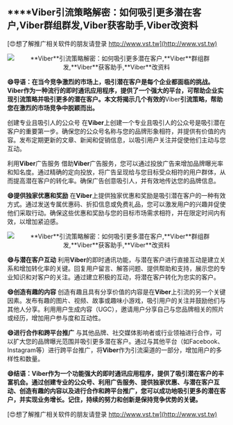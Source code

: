 ## ****Viber**引流策略解密：如何吸引更多潜在客户,**Viber**群组群发,**Viber**获客助手,**Viber**改资料**

[😍想了解推广相关软件的朋友请登录 http://www.vst.tw](http://www.vst.tw)

 <center><img src="https://vst.tw/MP4/tuiguang/png/2.png" alt="**Viber**引流策略解密：如何吸引更多潜在客户,**Viber**群组群发,**Viber**获客助手,**Viber**改资料"></center>

**😄导语：在当今竞争激烈的市场上，吸引潜在客户是每个企业都面临的挑战。**Viber**作为一种流行的即时通讯应用程序，提供了一个强大的平台，可帮助企业实现引流策略并吸引更多的潜在客户。本文将揭示几个有效的**Viber**引流策略，帮助您在激烈的市场竞争中脱颖而出。**

创建专业且吸引人的公众号
在**Viber**上创建一个专业且吸引人的公众号是吸引潜在客户的重要第一步。确保您的公众号名称与您的品牌形象相符，并提供有价值的内容。发布定期更新的文章、新闻和促销信息，以吸引用户关注并促使他们主动与您互动。

利用**Viber**广告服务
借助**Viber**广告服务，您可以通过投放广告来增加品牌曝光率和知名度。通过精确的定向投放，将广告呈现给与您目标受众相符的用户群体，从而提高潜在客户的转化率。确保广告创意吸引人，并有效地传达您的品牌信息。

**😄提供独家优惠和奖励**
在**Viber**上提供独家优惠和奖励是吸引潜在客户的一种有效方式。通过发送专属优惠码、折扣信息或免费礼品，您可以激发用户的兴趣并促使他们采取行动。确保这些优惠和奖励与您的目标市场需求相符，并在限定时间内有效，以增加紧迫感。

 <center><img src="https://vst.tw/MP4/tuiguang/png/0.png" alt="**Viber**引流策略解密：如何吸引更多潜在客户,**Viber**群组群发,**Viber**获客助手,**Viber**改资料"></center>

**😄与潜在客户互动**
利用**Viber**的即时通讯功能，与潜在客户进行直接互动是建立关系和增加转化率的关键。回复用户留言、解答问题、提供帮助和支持，展示您的专业知识和对客户的关注。通过建立积极的互动，将潜在客户转化为忠实的客户。

**😄创造有趣的内容**
创造有趣且具有分享价值的内容是在**Viber**上引流的另一个关键因素。发布有趣的图片、视频、故事或趣味小游戏，吸引用户的关注并鼓励他们与其他人分享。利用用户生成内容（UGC），邀请用户分享自己与您品牌相关的照片或经历，增加用户参与度和互动性。

**😄进行合作和跨平台推广**
与其他品牌、社交媒体影响者或行业领袖进行合作，可以扩大您的品牌曝光范围并吸引更多潜在客户。通过与其他平台（如Facebook、Instagram等）进行跨平台推广，将**Viber**作为引流渠道的一部分，增加用户的多样性和数量。

**😄结语：**Viber**作为一个功能强大的即时通讯应用程序，提供了吸引潜在客户的丰富机会。通过创建专业的公众号、利用广告服务、提供独家优惠、与潜在客户互动、创造有趣的内容以及进行合作和跨平台推广，您可以成功地吸引更多的潜在客户，并实现业务增长。记住，持续的努力和创新是保持竞争优势的关键。**

[😍想了解推广相关软件的朋友请登录 http://www.vst.tw](http://www.vst.tw)




